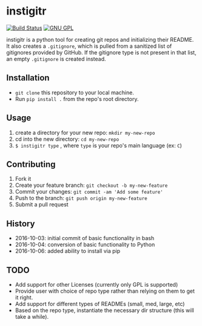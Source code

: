 # instigitr

[![Build Status](https://travis-ci.org/egg-shell/instigitr.svg?branch=master)](https://travis-ci.org/egg-shell/instigitr)
[![GNU GPL](http://img.shields.io/:license-gpl3-blue.svg)](http://www.gnu.org/licenses/gpl-3.0.html)

instigitr is a python tool for creating git repos and initializing their
README. It also creates a `.gitignore`, which is pulled from a sanitized
list of gitignores provided by GitHub. If the gitignore type is not present
in that list, an empty `.gitignore` is created instead.

## Installation

* `git clone` this repository to your local machine.
* Run `pip install .` from the repo's root directory.

## Usage

1. create a directory for your new repo: `mkdir my-new-repo`
1. cd into the new directory: `cd my-new-repo`
1. `$ instigitr type` , where `type` is your repo's main language (ex: `C`)

## Contributing

1. Fork it
1. Create your feature branch: `git checkout -b my-new-feature`
1. Commit your changes: `git commit -am 'Add some feature'`
1. Push to the branch: `git push origin my-new-feature`
1. Submit a pull request

## History

* 2016-10-03: initial commit of basic functionality in bash
* 2016-10-04: conversion of basic functionality to Python
* 2016-10-06: added ability to install via pip

## TODO

* Add support for other Licenses (currently only GPL is supported)
* Provide user with choice of repo type rather than relying on them to get
  it right.
* Add support for different types of READMEs (small, med, large, etc)
* Based on the repo type, instantiate the necessary dir structure (this will
  take a while).
